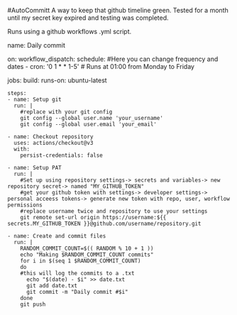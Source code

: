 #AutoCommitt
A way to keep that github timeline green. Tested for a month until my secret key expired and testing was completed. 

Runs using a github workflows .yml script.

name: Daily commit

on:
  workflow_dispatch:
  schedule:
    #Here you can change frequency and dates
    - cron: '0 1 * * 1-5'  # Runs at 01:00 from Monday to Friday

jobs:
  build:
    runs-on: ubuntu-latest

    steps:
    - name: Setup git
      run: |
        #replace with your git config
        git config --global user.name 'your_username'
        git config --global user.email 'your_email'

    - name: Checkout repository
      uses: actions/checkout@v3
      with:
        persist-credentials: false

    - name: Setup PAT
      run: |
        #Set up using repository settings-> secrets and variables-> new repository secret-> named "MY_GITHUB_TOKEN"
        #get your github token with settings-> developer settings-> personal acceess tokens-> generate new token with repo, user, workflow permissions 
        #replace username twice and repository to use your settings
        git remote set-url origin https://username:${{ secrets.MY_GITHUB_TOKEN }}@github.com/username/repository.git

    - name: Create and commit files
      run: |
        RANDOM_COMMIT_COUNT=$(( RANDOM % 10 + 1 ))
        echo "Making $RANDOM_COMMIT_COUNT commits"
        for i in $(seq 1 $RANDOM_COMMIT_COUNT)
        do
        #this will log the commits to a .txt
          echo "$(date) - $i" >> date.txt
          git add date.txt
          git commit -m "Daily commit #$i"
        done
        git push
